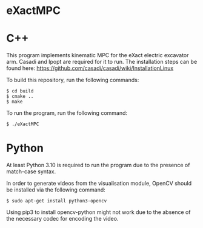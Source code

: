 # eXactMPC
# C++
This program implements kinematic MPC for the eXact electric excavator arm. Casadi and Ipopt are required for it to run. The installation steps can be found here: https://github.com/casadi/casadi/wiki/InstallationLinux

To build this repository, run the following commands:
```
$ cd build
$ cmake ..
$ make
```

To run the program, run the following command:
```
$ ./eXactMPC
```

# Python
At least Python 3.10 is required to run the program due to the presence of match-case syntax.

In order to generate videos from the visualisation module, OpenCV should be installed via the following command:
```
$ sudo apt-get install python3-opencv
```

Using pip3 to install opencv-python might not work due to the absence of the necessary codec for encoding the video.